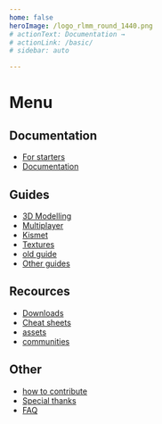 ```yaml
---
home: false
heroImage: /logo_rlmm_round_1440.png
# actionText: Documentation →
# actionLink: /basic/
# sidebar: auto

---
```

# Menu

## Documentation

* [For starters](/beginner/)
* [Documentation](/guide/)

## Guides

* [3D Modelling](/modelling/)
* [Multiplayer]()
* [Kismet]()
* [Textures]()
* [old guide]()
* [Other guides]()

## Recources

* [Downloads](downloads)
* [Cheat sheets](cheats)
* [assets](assets)
* [communities](communities)

## Other

* [how to contribute](contribute)
* [Special thanks](credits)
* [FAQ](faq)


      